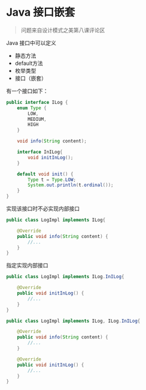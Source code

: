 # Java 接口嵌套

> 问题来自设计模式之美第八课评论区

Java 接口中可以定义

- 静态方法
- default方法
- 枚举类型
- 接口（嵌套）

有一个接口如下：

```java
public interface ILog {
    enum Type {
        LOW,
        MEDIUM,
        HIGH
    }

    void info(String content);

    interface InILog{
        void initInLog();
    }

    default void init() {
        Type t = Type.LOW;
        System.out.println(t.ordinal());
    }
}
```

实现该接口时不必实现内部接口

```java
public class LogImpl implements ILog{

    @Override
    public void info(String content) {
        //...
    }
}
```

指定实现内部接口

```java
public class LogImpl implements ILog.InILog{

    @Override
    public void initInLog() {
        //...
    }
}
```

```java
public class LogImpl implements ILog, ILog.InILog{

    @Override
    public void info(String content) {
        //...
    }

    @Override
    public void initInLog() {
        //...
    }
}
```